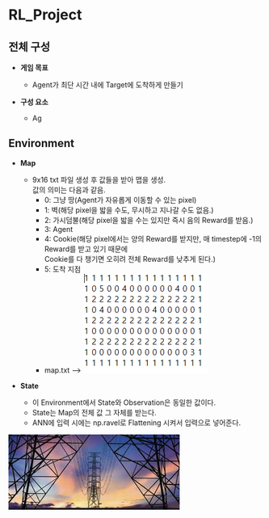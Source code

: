 # RL_Project

## 전체 구성
- **게임 목표**
  - Agent가 최단 시간 내에 Target에 도착하게 만들기

- **구성 요소**
  - Ag
 
## Environment
- **Map**
  - 9x16 txt 파일 생성 후 값들을 받아 맵을 생성.<br/>값의 의미는 다음과 같음.<br/>
    <!-- 스페이스 바 두 번 치면 공백 생성 -->
    - 0: 그냥 땅(Agent가 자유롭게 이동할 수 있는 pixel)<br/>
    - 1: 벽(해당 pixel을 밟을 수도, 무시하고 지나갈 수도 없음.)<br/>
    - 2: 가시덤불(해당 pixel을 밟을 수는 있지만 즉시 음의 Reward를 받음.)<br/>
    - 3: Agent<br/>
    - 4: Cookie(해당 pixel에서는 양의 Reward를 받지만, 매 timestep에 -1의 Reward를 받고 있기 때문에<br/>Cookie를 다 챙기면 오히려 전체 Reward를 낮추게 된다.)
    - 5: 도착 지점
    - map.txt --> ![poster](./916.PNG)
    

- **State**
  - 이 Environment에서 State와 Observation은 동일한 값이다.<br/>
  - State는 Map의 전체 값 그 자체를 받는다.<br/>
  - ANN에 입력 시에는 np.ravel로 Flattening 시켜서 입력으로 넣어준다.<br/>


![poster](./gg.jpg)
